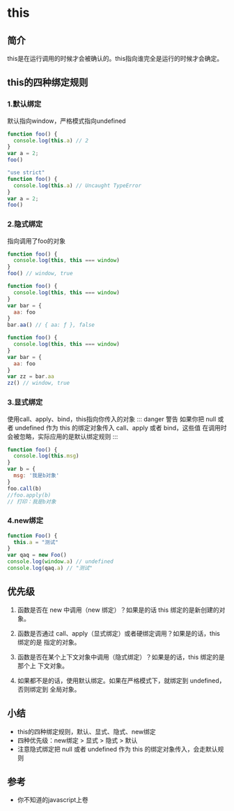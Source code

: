 # this

## 简介
this是在运行调用的时候才会被确认的。this指向谁完全是运行的时候才会确定。

## this的四种绑定规则
### 1.默认绑定

默认指向window，严格模式指向undefined
```js
function foo() {
  console.log(this.a) // 2
}
var a = 2;
foo()
```
```js
"use strict"
function foo() {
  console.log(this.a) // Uncaught TypeError
}
var a = 2;
foo()
```
### 2.隐式绑定
指向调用了foo的对象

```js
function foo() {
  console.log(this, this === window)
}
foo() // window, true
```

```js
function foo() {
  console.log(this, this === window)
}
var bar = {
  aa: foo
}
bar.aa() // { aa: ƒ }, false
```

```js
function foo() {
  console.log(this, this === window)
}
var bar = {
  aa: foo
}
var zz = bar.aa
zz() // window, true
```

### 3.显式绑定
使用call、apply、bind，this指向你传入的对象
::: danger 警告
如果你把 null 或者 undefined 作为 this 的绑定对象传入 call、apply 或者 bind，这些值
在调用时会被忽略，实际应用的是默认绑定规则
:::

```js
function foo() {
  console.log(this.msg)
}
var b = {
  msg: '我是b对象'
}
foo.call(b)
//foo.apply(b)
// 打印：我是b对象
```

### 4.new绑定
```js
function Foo() {
  this.a = "测试"
}
var qaq = new Foo()
console.log(window.a) // undefined
console.log(qaq.a) // "测试"
```

## 优先级
1. 函数是否在 new 中调用（new 绑定）？如果是的话 this 绑定的是新创建的对象。

2. 函数是否通过 call、apply（显式绑定）或者硬绑定调用？如果是的话，this 绑定的是
指定的对象。

3. 函数是否在某个上下文对象中调用（隐式绑定）？如果是的话，this 绑定的是那个上
下文对象。

4. 如果都不是的话，使用默认绑定。如果在严格模式下，就绑定到 undefined，否则绑定到
全局对象。


## 小结
- this的四种绑定规则，默认、显式、隐式、new绑定
- 四种优先级：new绑定 > 显式 > 隐式 > 默认
- 注意隐式绑定把 null 或者 undefined 作为 this 的绑定对象传入，会走默认规则

## 参考
- 你不知道的javascript上卷